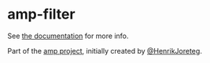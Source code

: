 # amp-filter

See [the documentation](http://amp-project.com#amp-filter) for more info.

Part of the [amp project](http://amp-project.com#amp-filter), initially created by [@HenrikJoreteg](http://twitter.com/henrikjoreteg).